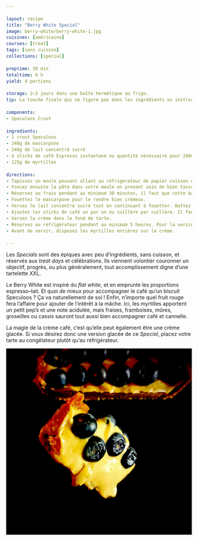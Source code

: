 ```yaml
---

layout: recipe
title: "Berry White Special"
image: berry-white/berry-white-1.jpg
cuisines: [américaine]
courses: [treat]
tags: [sans cuisson]
collections: [special]

preptime: 30 min
totaltime: 6 h
yield: 4 portions

storage: 2–3 jours dans une boîte hermétique au frigo.
tip: La touche finale qui ne figure pas dans les ingrédients ou instructions, c’est la mousse de lait. Les plus motivés pourront la verser sur les fruits rouges à la toute fin du montage histoire de peaufiner l’aspect <i lang="en">flat white</i>.

components:
- Speculoos Crust

ingredients:
- 1 crust Speculoos
- 240g de mascarpone
- 240g de lait concentré sucré
- 4 sticks de café Espresso instantané ou quantité nécessaire pour 240ml (voir paquet/boîte)
- 125g de myrtilles

directions:
- Tapissez un moule pouvant allant au réfrigérateur de papier cuisson en minimisant au maximum les plis.
- Foncez ensuite la pâte dans votre moule en prenant soin de bien tasser la base et les bords. Les bords doivent être suffisamment hauts pour accueillir la ganache et le glaçage – après à vous d'adapter les proportions aux différentes étapes du montage si vous voyez que les bords ne le sont pas assez. 
- Réservez au frais pendant au minimum 30 minutes, il faut que cette base soit suffisamment solide pour accueillir la ganache.
- Fouettez le mascarpone pour le rendre bien crémeux. 
- Versez le lait concentré sucré tout en continuant à fouetter. Battez jusqu’à obtenir une belle crème suffisamment liquide pour pouvoir dissoudre le café.
- Ajoutez les sticks de café un par un ou cuillère par cuillère. Il faut que la dose soit bien incorporée, avec une crème bien lisse, avant d’ajouter le suivant.
- Versez la crème dans le fond de tarte.
- Réservez au réfrigérateur pendant au minimum 5 heures. Pour la version glacée, au moins 3 heures au congélateur.
- Avant de servir, disposez les myrtilles entières sur la crème.

---
```


Les <i lang="en">Specials</i> sont des épiques avec peu d’ingrédients, sans cuisson, et réservés aux <i lang="en">treat days</i> et célébrations. Ils viennent volontier couronner un objectif, progrès, ou plus généralement, tout accomplissement digne d’une tartelette XXL.

Le Berry White est inspiré du <i lang="en">flat white</i>, et en emprunte les proportions espresso–lait. Et quoi de mieux pour accompagner le café qu’un biscuit Speculoos&nbsp;? Ça va naturellement de soi&nbsp;! Enfin, n’importe quel fruit rouge fera l’affaire pour ajouter de l’intérêt à la mâche. Ici, les myrtilles apportent un petit pep’s et une note acidulée, mais fraises, framboises, mûres, groseilles ou cassis sauront tout aussi bien accompagner café et cannelle. 

La magie de la crème café, c’est qu’elle peut également être une crème glacée. Si vous désirez donc une version glacée de ce <i lang="en">Special</i>, placez votre tarte au congélateur plutôt qu’au réfrigérateur.

![La crème est hyper crémeuse en version normale, mais elle saura particulièrement bien se tenir en version glacée. En tout cas, elle enrobe les myrtilles sans être trop liquide, donc pas besoin de gélifiant.](../images/berry-white/berry-white-2.jpg)